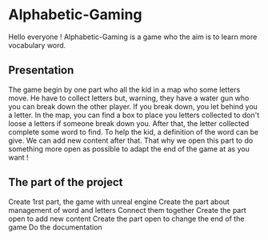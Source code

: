 # Alphabetic-Gaming

Hello everyone ! Alphabetic-Gaming is a game who the aim is to learn more vocabulary word. 

## Presentation

The game begin by one part who all the kid in a map who some letters move. He have to collect letters but, warning, they have a water gun who you can break down the other player. If you break down, you let behind you a letter. In the map, you can find a box to place you letters collected to don't loose a letters if someone break down you.
After that, the letter collected complete some word to find. To help the kid, a definition of the word can be give.
We can add new content after that. That why we open this part to do something more open as possible to adapt the end of the game at as you want !

## The part of the project
 Create 1rst part, the game with unreal engine
 Create the part about management of word and letters
 Connect them together
 Create the part open to add new content
 Create the part open to change the end of the game
 Do the documentation
